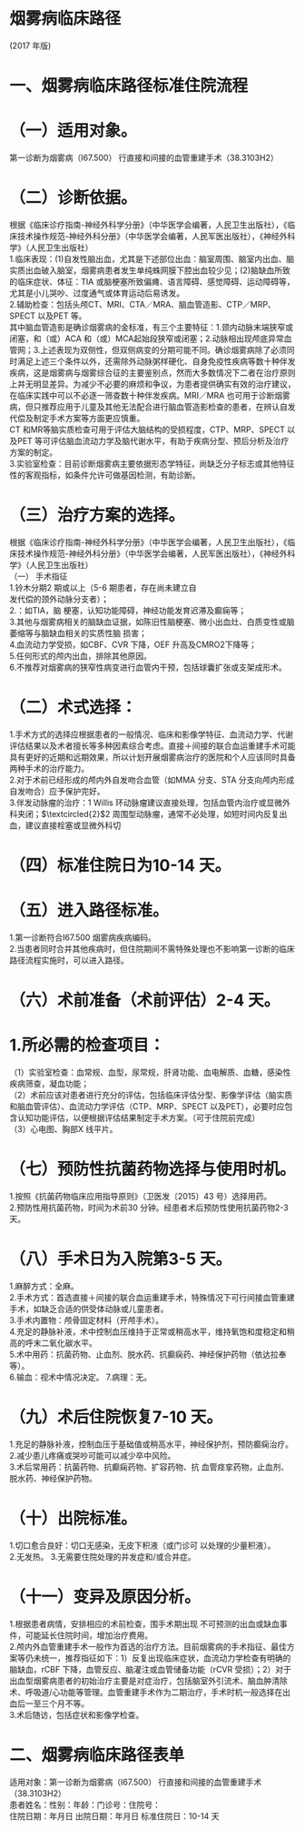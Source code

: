 # 烟雾病临床路径  
(2017 年版)  
# 一、烟雾病临床路径标准住院流程  
# （一）适用对象。  
第一诊断为烟雾病（I67.500） 行直接和间接的血管重建手术（38.3103H2）  
# （二）诊断依据。  
根据《临床诊疗指南-神经外科学分册》（中华医学会编著，人民卫生出版社），《临床技术操作规范-神经外科分册》（中华医学会编著，人民军医出版社），《神经外科学》（人民卫生出版社）  
1.临床表现：(1)自发性脑出血，尤其是下述部位出血：脑室周围、脑室内出血、脑实质出血破入脑室，烟雾病患者发生单纯蛛网膜下腔出血较少见；(2)脑缺血所致的临床症状、体征：TIA 或脑梗塞所致偏瘫、语言障碍、感觉障碍、运动障碍等，尤其是小儿哭吵、过度通气或体育运动后易诱发。  
2.辅助检查：包括头颅CT、MRI、CTA／MRA、脑血管造影、CTP／MRP、SPECT 以及PET 等。  
其中脑血管造影是确诊烟雾病的金标准，有三个主要特征：1.颈内动脉末端狭窄或闭塞，和（或）ACA 和（或）MCA起始段狭窄或闭塞；2.动脉相出现颅底异常血管网；3.上述表现为双侧性，但双侧病变的分期可能不同。确诊烟雾病除了必须同时满足上述三个条件以外，还需除外动脉粥样硬化、自身免疫性疾病等数十种伴发疾病，这是烟雾病与烟雾综合征的主要鉴别点，然而大多数情况下二者在治疗原则上并无明显差异。为减少不必要的麻烦和争议，为患者提供确实有效的治疗建议，在临床实践中可以不必逐一筛查数十种伴发疾病。MRI／MRA 也可用于诊断烟雾病，但只推荐应用于儿童及其他无法配合进行脑血管造影检查的患者，在辨认自发代偿及制定手术方案等方面更应慎重。  
CT 和MR等脑实质检查可用于评估大脑结构的受损程度，CTP、MRP、SPECT 以及PET 等可评估脑血流动力学及脑代谢水平，有助于疾病分型、预后分析及治疗方案的制定。  
3.实验室检查：目前诊断烟雾病主要依据形态学特征，尚缺乏分子标志或其他特征性的客观指标，如条件允许可做基因检测，有助诊断。  
# （三）治疗方案的选择。  
根据《临床诊疗指南-神经外科学分册》（中华医学会编著，人民卫生出版社），《临床技术操作规范-神经外科分册》（中华医学会编著，人民军医出版社），《神经外科学》（人民卫生出版社）  
（一） 手术指征  
1.铃木分期2 期或以上（5-6 期患者，存在尚未建立自  
发代偿的颈外动脉分支者）；  
2.：如TIA，脑 梗塞，认知功能障碍，神经功能发育迟滞及癫痫等；  
3.其他与烟雾病相关的脑缺血证据，如陈旧性脑梗塞、微小出血灶、白质变性或脑萎缩等与脑缺血相关的实质性脑 损害；  
4.血流动力学受损，如CBF、CVR 下降，OEF 升高及CMRO2下降等；  
5.任何形式的颅内出血，排除其他原因。  
6.不推荐对烟雾病的狭窄性病变进行血管内干预，包括球囊扩张或支架成形术。  
# （二）术式选择：  
1.手术方式的选择应根据患者的一般情况、临床和影像学特征、血流动力学、代谢评估结果以及术者擅长等多种因素综合考虑。直接＋间接的联合血运重建手术可能具有更好的近期和远期效果，所以计划开展烟雾病治疗的医院和个人应该同时具备两种手术的治疗能力。  
2.对于术前已经形成的颅内外自发吻合血管（如MMA 分支、STA 分支向颅内形成自发吻合）应予保护完好。  
3.伴发动脉瘤的治疗：1 Willis 环动脉瘤建议直接处理，包括血管内治疗或显微外科夹闭；$\textcircled{2}$2 周围型动脉瘤，通常不必处理，如短时间内反复出血，建议直接栓塞或显微外科切  
# （四）标准住院日为10-14 天。  
# （五）进入路径标准。  
1.第一诊断符合I67.500 烟雾病疾病编码。  
2.当患者同时合并其他疾病时，但住院期间不需特殊处理也不影响第一诊断的临床路径流程实施时，可以进入路径。  
# （六）术前准备（术前评估）2-4 天。  
# 1.所必需的检查项目：  
（1）实验室检查：血常规、血型，尿常规，肝肾功能、血电解质、血糖，感染性疾病筛查，凝血功能；  
（2）术前应该对患者进行充分的评估，包括临床评估分型、影像学评估（脑实质和脑血管评估）、血流动力学评估（CTP、MRP、SPECT 以及PET），必要时应包含认知功能评估，以便根据评估结果制定手术方案。（可于住院前完成）  
（3）心电图、胸部X 线平片。  
# （七）预防性抗菌药物选择与使用时机。  
1.按照《抗菌药物临床应用指导原则》（卫医发〔2015〕43 号）选择用药。  
2.预防性用抗菌药物，时间为术前30 分钟。经患者术后预防性使用抗菌药物2-3 天。  
# （八）手术日为入院第3-5 天。  
1.麻醉方式：全麻。  
2.手术方式：首选直接＋间接的联合血运重建手术，特殊情况下可行间接血管重建手术，如缺乏合适的供受体动脉或儿童患者。  
3.手术内置物：颅骨固定材料（开颅手术）。  
4.充足的静脉补液，术中控制血压维持于正常或稍高水平，维持氧饱和度稳定和稍高的呼末二氧化碳水平。  
5.术中用药：抗菌药物、止血剂、脱水药、抗癫痫药、神经保护药物（依达拉奉等）。  
6.输血：视术中情况决定。 7.病理：无。  
# （九）术后住院恢复7-10 天。  
1.充足的静脉补液，控制血压于基础值或稍高水平，神经保护剂，预防癫痫治疗。  
2.减少患儿疼痛或哭吵可能可以减少卒中风险。  
3.术后常用药：抗菌药物、抗癫痫药物、扩容药物、抗 血管痉挛药物，止血剂、脱水药、神经保护药物。  
# （十）出院标准。  
1.切口愈合良好：切口无感染，无皮下积液（或门诊可 以处理的少量积液）。  
2.无发热。 3.无需要住院处理的并发症和/或合并症。  
# （十一）变异及原因分析。  
1.根据患者病情，安排相应的术前检查，围手术期出现 不可预测的出血或缺血事件，可能延长住院时间，增加治疗费用。  
2.颅内外血管重建手术一般作为首选的治疗方法。目前烟雾病的手术指征、最佳方案等仍未统一，推荐指征如下：1）反复出现临床症状，血流动力学检查有明确的脑缺血，rCBF 下降，血管反应、脑灌注或血管储备功能（rCVR 受损）；2）对于出血型烟雾病患者的初始治疗主要是对症治疗，包括脑室外引流术、脑血肿清除术、呼吸道/心功能等管理。血管重建手术作为二期治疗，手术时机一般选择在出血后一至三个月不等。  
3.术后随访，包括症状和影像学检查。  
# 二、烟雾病临床路径表单  
适用对象：第一诊断为烟雾病（I67.500） 行直接和间接的血管重建手术（38.3103H2）  
患者姓名：性别：年龄：门诊号：住院号：  
住院日期：年月日    出院日期：年月日     标准住院日：10-14 天  
